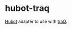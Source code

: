 # hubot-traq

[Hubot](https://hubot.github.com/) adapter to use with [traQ](https://github.com/traPtitech/traQ/).
